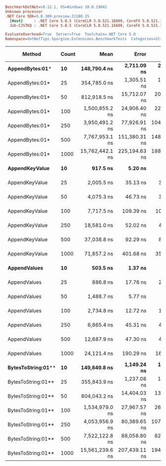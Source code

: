 ``` ini

BenchmarkDotNet=v0.12.1, OS=Windows 10.0.19042
Unknown processor
.NET Core SDK=5.0.300-preview.21180.15
  [Host]     : .NET Core 5.0.5 (CoreCLR 5.0.521.16609, CoreFX 5.0.521.16609), X64 RyuJIT
  Job-CJSTKQ : .NET Core 5.0.5 (CoreCLR 5.0.521.16609, CoreFX 5.0.521.16609), X64 RyuJIT

EvaluateOverhead=True  Server=True  Toolchain=.NET Core 5.0  
Namespace=dotNetTips.Spargine.Extensions.BenchmarkTests  Categories=StringBuilderExtensions  

```
|             Method | Count |            Mean |         Error |        StdDev |       StdErr |             Min |              Q1 |          Median |              Q3 |             Max |         Op/s | CI99.9% Margin | Iterations | Kurtosis | MValue | Skewness | Rank | LogicalGroup | Baseline |    Gen 0 |    Gen 1 |    Gen 2 |   Allocated | Code Size |
|------------------- |------ |----------------:|--------------:|--------------:|-------------:|----------------:|----------------:|----------------:|----------------:|----------------:|-------------:|---------------:|-----------:|---------:|-------:|---------:|-----:|------------- |--------- |---------:|---------:|---------:|------------:|----------:|
|    **AppendBytes:01*** |    **10** |    **148,790.4 ns** |   **2,711.09 ns** |   **2,900.83 ns** |    **683.73 ns** |    **143,452.9 ns** |    **148,763.7 ns** |    **149,714.2 ns** |    **150,684.6 ns** |    **151,684.4 ns** |     **6,720.86** |   **2,711.088 ns** |      **18.00** |    **2.287** |  **2.000** |  **-1.0011** |   **15** |            ***** |       **No** |  **23.9258** |   **1.2207** |        **-** |   **212.43 KB** |   **0.64 KB** |
|    AppendBytes:01* |    25 |    354,785.0 ns |   1,305.51 ns |   1,157.30 ns |    309.30 ns |    352,923.8 ns |    353,794.9 ns |    355,164.9 ns |    355,645.4 ns |    356,609.3 ns |     2,818.61 |   1,305.510 ns |      14.00 |    1.612 |  2.000 |  -0.3160 |   16 |            * |       No |  57.6172 |   8.3008 |        - |   495.82 KB |   0.64 KB |
|    AppendBytes:01* |    50 |    812,918.5 ns |  15,712.07 ns |  20,430.13 ns |  4,170.28 ns |    778,312.3 ns |    798,832.0 ns |    811,773.9 ns |    827,799.8 ns |    864,102.3 ns |     1,230.14 |  15,712.070 ns |      24.00 |    2.739 |  2.000 |   0.4977 |   17 |            * |       No | 108.3984 |  23.4375 |   8.7891 |  1010.92 KB |   0.64 KB |
|    AppendBytes:01* |   100 |  1,500,855.2 ns |  24,906.40 ns |  22,078.88 ns |  5,900.83 ns |  1,473,564.4 ns |  1,486,547.7 ns |  1,494,110.0 ns |  1,505,961.9 ns |  1,549,049.1 ns |       666.29 |  24,906.404 ns |      14.00 |    2.642 |  2.000 |   0.9773 |   18 |            * |       No | 214.8438 |  54.6875 |  19.5313 |  2005.09 KB |   0.64 KB |
|    AppendBytes:01* |   250 |  3,950,491.2 ns |  77,926.91 ns | 104,030.19 ns | 20,806.04 ns |  3,792,285.2 ns |  3,874,838.3 ns |  3,923,853.1 ns |  4,012,299.2 ns |  4,183,527.3 ns |       253.13 |  77,926.915 ns |      25.00 |    2.690 |  2.167 |   0.6539 |   20 |            * |       No | 539.0625 | 203.1250 |  46.8750 |  5003.32 KB |   0.64 KB |
|    AppendBytes:01* |   500 |  7,767,953.1 ns | 151,380.31 ns | 148,675.71 ns | 37,168.93 ns |  7,571,539.1 ns |  7,643,603.5 ns |  7,755,232.8 ns |  7,869,072.3 ns |  8,101,090.6 ns |       128.73 | 151,380.311 ns |      16.00 |    2.308 |  2.000 |   0.4270 |   23 |            * |       No | 406.2500 | 203.1250 |  78.1250 | 10005.57 KB |   0.64 KB |
|    AppendBytes:01* |  1000 | 15,762,442.1 ns | 225,194.63 ns | 188,047.71 ns | 52,155.05 ns | 15,259,253.1 ns | 15,760,981.2 ns | 15,777,056.2 ns | 15,866,746.9 ns | 15,989,787.5 ns |        63.44 | 225,194.629 ns |      13.00 |    4.282 |  2.000 |  -1.3043 |   24 |            * |       No | 500.0000 | 312.5000 | 156.2500 | 20010.22 KB |   0.64 KB |
|     **AppendKeyValue** |    **10** |        **917.5 ns** |       **5.20 ns** |       **4.61 ns** |      **1.23 ns** |        **905.8 ns** |        **915.1 ns** |        **917.8 ns** |        **920.9 ns** |        **924.3 ns** | **1,089,884.00** |       **5.195 ns** |      **14.00** |    **3.542** |  **2.000** |  **-0.8146** |    **3** |            ***** |       **No** |   **0.2403** |        **-** |        **-** |     **2.13 KB** |   **0.91 KB** |
|     AppendKeyValue |    25 |      2,005.5 ns |      35.13 ns |      32.86 ns |      8.49 ns |      1,946.6 ns |      1,989.2 ns |      2,003.0 ns |      2,039.5 ns |      2,045.1 ns |   498,617.85 |      35.133 ns |      15.00 |    1.827 |  2.000 |  -0.3265 |    5 |            * |       No |   0.4768 |        - |        - |     4.23 KB |   0.91 KB |
|     AppendKeyValue |    50 |      4,075.3 ns |      46.73 ns |      36.48 ns |     10.53 ns |      3,985.6 ns |      4,071.7 ns |      4,092.6 ns |      4,096.5 ns |      4,103.4 ns |   245,383.03 |      46.727 ns |      12.00 |    3.393 |  2.000 |  -1.3233 |    7 |            * |       No |   0.9079 |   0.0153 |        - |     8.04 KB |   0.91 KB |
|     AppendKeyValue |   100 |      7,717.5 ns |     109.39 ns |     102.32 ns |     26.42 ns |      7,583.1 ns |      7,626.0 ns |      7,699.0 ns |      7,805.5 ns |      7,882.7 ns |   129,576.25 |     109.391 ns |      15.00 |    1.474 |  2.000 |   0.0712 |    9 |            * |       No |   1.7395 |   0.0458 |        - |    15.55 KB |   0.91 KB |
|     AppendKeyValue |   250 |     18,581.0 ns |      52.02 ns |      48.66 ns |     12.56 ns |     18,516.9 ns |     18,540.3 ns |     18,582.7 ns |     18,622.3 ns |     18,653.0 ns |    53,818.46 |      52.017 ns |      15.00 |    1.383 |  2.000 |   0.1450 |   11 |            * |       No |   5.6763 |   0.0305 |        - |    49.61 KB |   0.91 KB |
|     AppendKeyValue |   500 |     37,038.8 ns |      92.29 ns |      86.33 ns |     22.29 ns |     36,838.4 ns |     36,983.1 ns |     37,060.9 ns |     37,113.3 ns |     37,140.6 ns |    26,998.69 |      92.287 ns |      15.00 |    2.485 |  2.000 |  -0.6486 |   13 |            * |       No |   9.6436 |   0.9766 |        - |    82.52 KB |   0.91 KB |
|     AppendKeyValue |  1000 |     71,857.2 ns |     401.68 ns |     356.08 ns |     95.17 ns |     70,700.8 ns |     71,845.7 ns |     71,982.3 ns |     72,015.5 ns |     72,111.8 ns |    13,916.50 |     401.681 ns |      14.00 |    7.999 |  2.000 |  -2.3713 |   14 |            * |       No |  17.0898 |   3.2959 |        - |   148.44 KB |   0.91 KB |
|       **AppendValues** |    **10** |        **503.5 ns** |       **1.37 ns** |       **1.28 ns** |      **0.33 ns** |        **501.7 ns** |        **502.5 ns** |        **503.3 ns** |        **504.3 ns** |        **505.8 ns** | **1,986,265.45** |       **1.372 ns** |      **15.00** |    **1.784** |  **2.000** |   **0.3788** |    **1** |            ***** |       **No** |   **0.1535** |        **-** |        **-** |     **1.37 KB** |   **0.67 KB** |
|       AppendValues |    25 |        886.8 ns |      17.76 ns |      21.81 ns |      4.65 ns |        822.7 ns |        893.3 ns |        894.5 ns |        895.4 ns |        898.3 ns | 1,127,622.79 |      17.756 ns |      22.00 |    6.808 |  2.000 |  -2.3054 |    2 |            * |       No |   0.2766 |        - |        - |     2.44 KB |   0.67 KB |
|       AppendValues |    50 |      1,488.7 ns |       5.77 ns |       5.11 ns |      1.37 ns |      1,479.8 ns |      1,486.3 ns |      1,488.0 ns |      1,490.9 ns |      1,498.7 ns |   671,714.02 |       5.766 ns |      14.00 |    2.481 |  2.000 |   0.3799 |    4 |            * |       No |   0.4959 |   0.0038 |        - |     4.34 KB |   0.67 KB |
|       AppendValues |   100 |      2,734.8 ns |      12.72 ns |      11.90 ns |      3.07 ns |      2,716.9 ns |      2,724.1 ns |      2,735.5 ns |      2,742.6 ns |      2,754.7 ns |   365,653.95 |      12.719 ns |      15.00 |    1.697 |  2.000 |   0.1020 |    6 |            * |       No |   0.9041 |   0.0114 |        - |     8.07 KB |   0.67 KB |
|       AppendValues |   250 |      6,865.4 ns |      45.31 ns |      42.39 ns |     10.94 ns |      6,812.0 ns |      6,833.0 ns |      6,846.8 ns |      6,899.8 ns |      6,943.6 ns |   145,657.64 |      45.312 ns |      15.00 |    1.656 |  2.000 |   0.4970 |    8 |            * |       No |   2.8687 |   0.1297 |        - |    25.19 KB |   0.67 KB |
|       AppendValues |   500 |     12,687.9 ns |      47.30 ns |      44.24 ns |     11.42 ns |     12,616.9 ns |     12,654.2 ns |     12,678.2 ns |     12,715.4 ns |     12,764.0 ns |    78,815.26 |      47.295 ns |      15.00 |    1.639 |  2.000 |   0.1435 |   10 |            * |       No |   5.6000 |   0.3815 |        - |    49.19 KB |   0.67 KB |
|       AppendValues |  1000 |     24,121.4 ns |     190.29 ns |     168.69 ns |     45.08 ns |     23,796.6 ns |     24,015.0 ns |     24,150.9 ns |     24,182.1 ns |     24,392.8 ns |    41,457.00 |     190.290 ns |      14.00 |    2.071 |  2.000 |  -0.0837 |   12 |            * |       No |   9.4299 |   1.0376 |        - |    81.48 KB |   0.67 KB |
| **BytesToString:01**** |    **10** |    **149,849.8 ns** |   **1,149.24 ns** |   **1,075.00 ns** |    **277.56 ns** |    **148,444.2 ns** |    **148,807.9 ns** |    **150,377.0 ns** |    **150,742.3 ns** |    **151,391.4 ns** |     **6,673.35** |   **1,149.241 ns** |      **15.00** |    **1.169** |  **2.000** |  **-0.1234** |   **15** |            ***** |       **No** |  **22.2168** |   **1.2207** |        **-** |   **205.59 KB** |   **0.39 KB** |
| BytesToString:01** |    25 |    355,843.9 ns |   1,237.08 ns |   1,096.64 ns |    293.09 ns |    354,592.9 ns |    354,834.4 ns |    355,441.7 ns |    356,809.7 ns |    357,493.2 ns |     2,810.22 |   1,237.082 ns |      14.00 |    1.197 |  2.000 |   0.2525 |   16 |            * |       No |  56.1523 |        - |        - |   488.98 KB |   0.39 KB |
| BytesToString:01** |    50 |    804,043.2 ns |  14,404.03 ns |  13,473.53 ns |  3,478.85 ns |    779,802.4 ns |    796,404.5 ns |    803,908.8 ns |    814,195.7 ns |    824,600.0 ns |     1,243.71 |  14,404.025 ns |      15.00 |    1.901 |  2.000 |  -0.1019 |   17 |            * |       No | 108.3984 |  24.4141 |   9.7656 |  1004.07 KB |   0.39 KB |
| BytesToString:01** |   100 |  1,534,979.0 ns |  27,967.57 ns |  26,160.89 ns |  6,754.71 ns |  1,498,493.0 ns |  1,515,967.4 ns |  1,531,319.3 ns |  1,552,859.9 ns |  1,592,799.0 ns |       651.47 |  27,967.575 ns |      15.00 |    2.290 |  2.000 |   0.4119 |   19 |            * |       No | 214.8438 |  58.5938 |  19.5313 |  2013.95 KB |   0.39 KB |
| BytesToString:01** |   250 |  4,053,956.9 ns |  80,389.65 ns | 107,317.87 ns | 21,463.57 ns |  3,893,840.2 ns |  3,977,594.9 ns |  4,029,623.0 ns |  4,141,156.6 ns |  4,272,112.1 ns |       246.67 |  80,389.645 ns |      25.00 |    2.047 |  2.000 |   0.4452 |   21 |            * |       No | 539.0625 | 210.9375 |  46.8750 |  5012.21 KB |   0.39 KB |
| BytesToString:01** |   500 |  7,522,122.8 ns |  88,058.80 ns |  82,370.25 ns | 21,267.91 ns |  7,346,745.7 ns |  7,487,795.7 ns |  7,529,530.1 ns |  7,570,102.3 ns |  7,662,409.8 ns |       132.94 |  88,058.799 ns |      15.00 |    2.634 |  2.000 |  -0.4954 |   22 |            * |       No | 421.8750 | 203.1250 |  78.1250 | 10014.42 KB |   0.39 KB |
| BytesToString:01** |  1000 | 15,561,239.6 ns | 207,439.11 ns | 194,038.68 ns | 50,100.57 ns | 15,205,440.6 ns | 15,450,739.1 ns | 15,557,168.8 ns | 15,709,170.3 ns | 15,879,703.1 ns |        64.26 | 207,439.114 ns |      15.00 |    1.973 |  2.000 |  -0.1748 |   24 |            * |       No | 500.0000 | 312.5000 | 156.2500 | 20018.95 KB |   0.39 KB |
